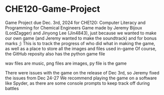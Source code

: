 # CHE120-Game-Project
Game Project due Dec. 3rd, 2024 for CHE120: Computer Literacy and Programming for Chemical Engineers
Game made by Jeremy Bijoux (LordZagger) and Jinyong Lee (Jin4843), just because we wanted to make our own game (and Jeremy wanted to make the soundtrack) and for bonus marks ;)
This is to track the progress of who did what in making the game, as well as a place to store all the images and files used in-game
Of course, the GitHub reposity also has the python game file

wav files are music, png files are images, py file is the game

There were issues with the game on the release of Dec 3rd, so Jeremy fixed the issues from Dec 24-27
We recommend playing the game on a software like Spyder, as there are some console prompts to keep track off during battles
